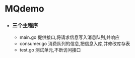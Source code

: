 # MQdemo
+ ### 三个主程序
  + main.go 提供接口,将请求信息写入消息队列,并响应
  + consumer.go 消费队列的信息,把信息入库,并修改库存表
  + test.go 测试单元,不断访问接口
